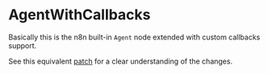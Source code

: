 # AgentWithCallbacks

Basically this is the n8n built-in `Agent` node extended with custom callbacks support.

See this equivalent [patch](https://github.com/zetavg/n8n/pull/1/files) for a clear understanding of the changes.
